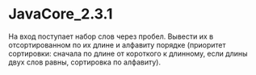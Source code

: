 # JavaCore_2.3.1
На вход поступает набор слов через пробел. Вывести их в отсортированном по их длине и алфавиту порядке (приоритет сортировки: сначала по длине от короткого к длинному, если длины двух слов равны, сортировка по алфавиту).

